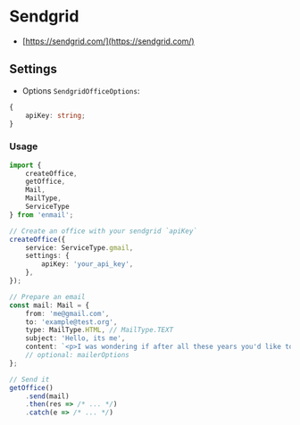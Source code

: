 # Sendgrid

- [https://sendgrid.com/](https://sendgrid.com/)

## Settings

- Options `SendgridOfficeOptions`:

```typescript
{
    apiKey: string;
}
```

### Usage

```typescript
import {
    createOffice,
    getOffice,
    Mail,
    MailType,
    ServiceType 
} from 'enmail';

// Create an office with your sendgrid `apiKey`
createOffice({
    service: ServiceType.gmail,
    settings: {
        apiKey: 'your_api_key',
    },
});

// Prepare an email
const mail: Mail = {
    from: 'me@gmail.com',
    to: 'example@test.org',
    type: MailType.HTML, // MailType.TEXT
    subject: 'Hello, its me',
    content: `<p>I was wondering if after all these years you'd like to meet to go over everything ...</p>`,
    // optional: mailerOptions
};

// Send it
getOffice()
    .send(mail)
    .then(res => /* ... */)
    .catch(e => /* ... */)
```
